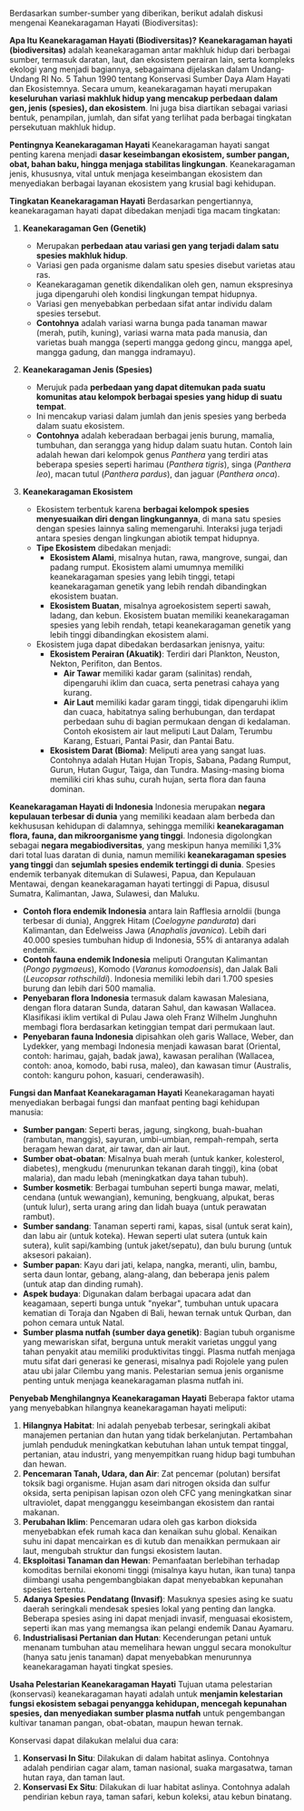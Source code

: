 Berdasarkan sumber-sumber yang diberikan, berikut adalah diskusi mengenai Keanekaragaman Hayati (Biodiversitas):

**Apa Itu Keanekaragaman Hayati (Biodiversitas)?** **Keanekaragaman hayati (biodiversitas)** adalah keanekaragaman antar makhluk hidup dari berbagai sumber, termasuk daratan, laut, dan ekosistem perairan lain, serta kompleks ekologi yang menjadi bagiannya, sebagaimana dijelaskan dalam Undang-Undang RI No. 5 Tahun 1990 tentang Konservasi Sumber Daya Alam Hayati dan Ekosistemnya. Secara umum, keanekaragaman hayati merupakan **keseluruhan variasi makhluk hidup yang mencakup perbedaan dalam gen, jenis (spesies), dan ekosistem**. Ini juga bisa diartikan sebagai variasi bentuk, penampilan, jumlah, dan sifat yang terlihat pada berbagai tingkatan persekutuan makhluk hidup.

**Pentingnya Keanekaragaman Hayati** Keanekaragaman hayati sangat penting karena menjadi **dasar keseimbangan ekosistem, sumber pangan, obat, bahan baku, hingga menjaga stabilitas lingkungan**. Keanekaragaman jenis, khususnya, vital untuk menjaga keseimbangan ekosistem dan menyediakan berbagai layanan ekosistem yang krusial bagi kehidupan.

**Tingkatan Keanekaragaman Hayati** Berdasarkan pengertiannya, keanekaragaman hayati dapat dibedakan menjadi tiga macam tingkatan:

1. **Keanekaragaman Gen (Genetik)**
    
    - Merupakan **perbedaan atau variasi gen yang terjadi dalam satu spesies makhluk hidup**.
    - Variasi gen pada organisme dalam satu spesies disebut varietas atau ras.
    - Keanekaragaman genetik dikendalikan oleh gen, namun ekspresinya juga dipengaruhi oleh kondisi lingkungan tempat hidupnya.
    - Variasi gen menyebabkan perbedaan sifat antar individu dalam spesies tersebut.
    - **Contohnya** adalah variasi warna bunga pada tanaman mawar (merah, putih, kuning), variasi warna mata pada manusia, dan varietas buah mangga (seperti mangga gedong gincu, mangga apel, mangga gadung, dan mangga indramayu).
2. **Keanekaragaman Jenis (Spesies)**
    
    - Merujuk pada **perbedaan yang dapat ditemukan pada suatu komunitas atau kelompok berbagai spesies yang hidup di suatu tempat**.
    - Ini mencakup variasi dalam jumlah dan jenis spesies yang berbeda dalam suatu ekosistem.
    - **Contohnya** adalah keberadaan berbagai jenis burung, mamalia, tumbuhan, dan serangga yang hidup dalam suatu hutan. Contoh lain adalah hewan dari kelompok genus _Panthera_ yang terdiri atas beberapa spesies seperti harimau (_Panthera tigris_), singa (_Panthera leo_), macan tutul (_Panthera pardus_), dan jaguar (_Panthera onca_).
3. **Keanekaragaman Ekosistem**
    
    - Ekosistem terbentuk karena **berbagai kelompok spesies menyesuaikan diri dengan lingkungannya**, di mana satu spesies dengan spesies lainnya saling memengaruhi. Interaksi juga terjadi antara spesies dengan lingkungan abiotik tempat hidupnya.
    - **Tipe Ekosistem** dibedakan menjadi:
        - **Ekosistem Alami**, misalnya hutan, rawa, mangrove, sungai, dan padang rumput. Ekosistem alami umumnya memiliki keanekaragaman spesies yang lebih tinggi, tetapi keanekaragaman genetik yang lebih rendah dibandingkan ekosistem buatan.
        - **Ekosistem Buatan**, misalnya agroekosistem seperti sawah, ladang, dan kebun. Ekosistem buatan memiliki keanekaragaman spesies yang lebih rendah, tetapi keanekaragaman genetik yang lebih tinggi dibandingkan ekosistem alami.
    - Ekosistem juga dapat dibedakan berdasarkan jenisnya, yaitu:
        - **Ekosistem Perairan (Akuatik)**: Terdiri dari Plankton, Neuston, Nekton, Perifiton, dan Bentos.
            - **Air Tawar** memiliki kadar garam (salinitas) rendah, dipengaruhi iklim dan cuaca, serta penetrasi cahaya yang kurang.
            - **Air Laut** memiliki kadar garam tinggi, tidak dipengaruhi iklim dan cuaca, habitatnya saling berhubungan, dan terdapat perbedaan suhu di bagian permukaan dengan di kedalaman. Contoh ekosistem air laut meliputi Laut Dalam, Terumbu Karang, Estuari, Pantai Pasir, dan Pantai Batu.
        - **Ekosistem Darat (Bioma)**: Meliputi area yang sangat luas. Contohnya adalah Hutan Hujan Tropis, Sabana, Padang Rumput, Gurun, Hutan Gugur, Taiga, dan Tundra. Masing-masing bioma memiliki ciri khas suhu, curah hujan, serta flora dan fauna dominan.

**Keanekaragaman Hayati di Indonesia** Indonesia merupakan **negara kepulauan terbesar di dunia** yang memiliki keadaan alam berbeda dan kekhususan kehidupan di dalamnya, sehingga memiliki **keanekaragaman flora, fauna, dan mikroorganisme yang tinggi**. Indonesia digolongkan sebagai **negara megabiodiversitas**, yang meskipun hanya memiliki 1,3% dari total luas daratan di dunia, namun memiliki **keanekaragaman spesies yang tinggi** dan **sejumlah spesies endemik tertinggi di dunia**. Spesies endemik terbanyak ditemukan di Sulawesi, Papua, dan Kepulauan Mentawai, dengan keanekaragaman hayati tertinggi di Papua, disusul Sumatra, Kalimantan, Jawa, Sulawesi, dan Maluku.

- **Contoh flora endemik Indonesia** antara lain Rafflesia arnoldii (bunga terbesar di dunia), Anggrek Hitam (_Coelogyne pandurata_) dari Kalimantan, dan Edelweiss Jawa (_Anaphalis javanica_). Lebih dari 40.000 spesies tumbuhan hidup di Indonesia, 55% di antaranya adalah endemik.
- **Contoh fauna endemik Indonesia** meliputi Orangutan Kalimantan (_Pongo pygmaeus_), Komodo (_Varanus komodoensis_), dan Jalak Bali (_Leucopsar rothschildi_). Indonesia memiliki lebih dari 1.700 spesies burung dan lebih dari 500 mamalia.
- **Penyebaran flora Indonesia** termasuk dalam kawasan Malesiana, dengan flora dataran Sunda, dataran Sahul, dan kawasan Wallacea. Klasifikasi iklim vertikal di Pulau Jawa oleh Franz Wilhelm Junghuhn membagi flora berdasarkan ketinggian tempat dari permukaan laut.
- **Penyebaran fauna Indonesia** dipisahkan oleh garis Wallace, Weber, dan Lydekker, yang membagi Indonesia menjadi kawasan barat (Oriental, contoh: harimau, gajah, badak jawa), kawasan peralihan (Wallacea, contoh: anoa, komodo, babi rusa, maleo), dan kawasan timur (Australis, contoh: kanguru pohon, kasuari, cenderawasih).

**Fungsi dan Manfaat Keanekaragaman Hayati** Keanekaragaman hayati menyediakan berbagai fungsi dan manfaat penting bagi kehidupan manusia:

- **Sumber pangan**: Seperti beras, jagung, singkong, buah-buahan (rambutan, manggis), sayuran, umbi-umbian, rempah-rempah, serta beragam hewan darat, air tawar, dan air laut.
- **Sumber obat-obatan**: Misalnya buah merah (untuk kanker, kolesterol, diabetes), mengkudu (menurunkan tekanan darah tinggi), kina (obat malaria), dan madu lebah (meningkatkan daya tahan tubuh).
- **Sumber kosmetik**: Berbagai tumbuhan seperti bunga mawar, melati, cendana (untuk wewangian), kemuning, bengkuang, alpukat, beras (untuk lulur), serta urang aring dan lidah buaya (untuk perawatan rambut).
- **Sumber sandang**: Tanaman seperti rami, kapas, sisal (untuk serat kain), dan labu air (untuk koteka). Hewan seperti ulat sutera (untuk kain sutera), kulit sapi/kambing (untuk jaket/sepatu), dan bulu burung (untuk aksesori pakaian).
- **Sumber papan**: Kayu dari jati, kelapa, nangka, meranti, ulin, bambu, serta daun lontar, gebang, alang-alang, dan beberapa jenis palem (untuk atap dan dinding rumah).
- **Aspek budaya**: Digunakan dalam berbagai upacara adat dan keagamaan, seperti bunga untuk "nyekar", tumbuhan untuk upacara kematian di Toraja dan Ngaben di Bali, hewan ternak untuk Qurban, dan pohon cemara untuk Natal.
- **Sumber plasma nutfah (sumber daya genetik)**: Bagian tubuh organisme yang mewariskan sifat, berguna untuk merakit varietas unggul yang tahan penyakit atau memiliki produktivitas tinggi. Plasma nutfah menjaga mutu sifat dari generasi ke generasi, misalnya padi Rojolele yang pulen atau ubi jalar Cilembu yang manis. Pelestarian semua jenis organisme penting untuk menjaga keanekaragaman plasma nutfah ini.

**Penyebab Menghilangnya Keanekaragaman Hayati** Beberapa faktor utama yang menyebabkan hilangnya keanekaragaman hayati meliputi:

1. **Hilangnya Habitat**: Ini adalah penyebab terbesar, seringkali akibat manajemen pertanian dan hutan yang tidak berkelanjutan. Pertambahan jumlah penduduk meningkatkan kebutuhan lahan untuk tempat tinggal, pertanian, atau industri, yang menyempitkan ruang hidup bagi tumbuhan dan hewan.
2. **Pencemaran Tanah, Udara, dan Air**: Zat pencemar (polutan) bersifat toksik bagi organisme. Hujan asam dari nitrogen oksida dan sulfur oksida, serta penipisan lapisan ozon oleh CFC yang meningkatkan sinar ultraviolet, dapat mengganggu keseimbangan ekosistem dan rantai makanan.
3. **Perubahan Iklim**: Pencemaran udara oleh gas karbon dioksida menyebabkan efek rumah kaca dan kenaikan suhu global. Kenaikan suhu ini dapat mencairkan es di kutub dan menaikkan permukaan air laut, mengubah struktur dan fungsi ekosistem lautan.
4. **Eksploitasi Tanaman dan Hewan**: Pemanfaatan berlebihan terhadap komoditas bernilai ekonomi tinggi (misalnya kayu hutan, ikan tuna) tanpa diimbangi usaha pengembangbiakan dapat menyebabkan kepunahan spesies tertentu.
5. **Adanya Spesies Pendatang (Invasif)**: Masuknya spesies asing ke suatu daerah seringkali mendesak spesies lokal yang penting dan langka. Beberapa spesies asing ini dapat menjadi invasif, menguasai ekosistem, seperti ikan mas yang memangsa ikan pelangi endemik Danau Ayamaru.
6. **Industrialisasi Pertanian dan Hutan**: Kecenderungan petani untuk menanam tumbuhan atau memelihara hewan unggul secara monokultur (hanya satu jenis tanaman) dapat menyebabkan menurunnya keanekaragaman hayati tingkat spesies.

**Usaha Pelestarian Keanekaragaman Hayati** Tujuan utama pelestarian (konservasi) keanekaragaman hayati adalah untuk **menjamin kelestarian fungsi ekosistem sebagai penyangga kehidupan, mencegah kepunahan spesies, dan menyediakan sumber plasma nutfah** untuk pengembangan kultivar tanaman pangan, obat-obatan, maupun hewan ternak.

Konservasi dapat dilakukan melalui dua cara:

1. **Konservasi In Situ**: Dilakukan di dalam habitat aslinya. Contohnya adalah pendirian cagar alam, taman nasional, suaka margasatwa, taman hutan raya, dan taman laut.
2. **Konservasi Ex Situ**: Dilakukan di luar habitat aslinya. Contohnya adalah pendirian kebun raya, taman safari, kebun koleksi, atau kebun binatang.